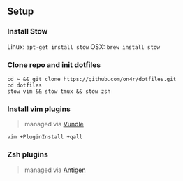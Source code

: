 ## Setup

### Install Stow

Linux: `apt-get install stow`
OSX:   `brew install stow`

### Clone repo and init dotfiles

	cd ~ && git clone https://github.com/on4r/dotfiles.git
	cd dotfiles
	stow vim && stow tmux && stow zsh

### Install vim plugins

> managed via [Vundle](https://github.com/VundleVim/Vundle.vim)

	vim +PluginInstall +qall

### Zsh plugins

> managed via [Antigen](https://github.com/zsh-users/antigen)


